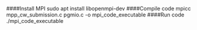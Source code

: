 ####Install MPI
sudo apt install libopenmpi-dev
####Compile code
mpicc mpp_cw_submission.c pgmio.c -o mpi_code_executable
####Run code
./mpi_code_executable

